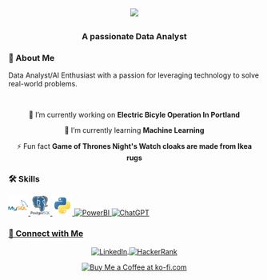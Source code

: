 <h1 align="center">
    <img src="https://readme-typing-svg.herokuapp.com/?font=Righteous&size=35&center=true&vCenter=true&width=500&height=70&duration=4000&lines=Hi+There!+👋;+I'm+Vishwajeet+Mishra!;" />
</h1>

<h3 align="center">A passionate Data Analyst</h3>

<h3 align="left">🌟 About Me</h3>
<p align="left">
  Data Analyst/AI Enthusiast with a passion for leveraging technology to solve real-world problems.
</p>

<br/>

<div align="center">
 
 🔭 I’m currently working on **Electric Bicyle Operation In Portland**
 
 🌱 I’m currently learning **Machine Learning**


⚡ Fun fact **Game of Thrones Night's Watch cloaks are made from Ikea rugs**

 </div>

 <h3 align="left">🛠️ Skills</h3>
<p align="left">
  <a href="https://www.mysql.com/" target="_blank" rel="noreferrer">
    <img src="https://raw.githubusercontent.com/devicons/devicon/master/icons/mysql/mysql-original-wordmark.svg" alt="MySQL" width="40" height="40" />
  </a>
  <a href="https://www.postgresql.org" target="_blank" rel="noreferrer">
    <img src="https://raw.githubusercontent.com/devicons/devicon/master/icons/postgresql/postgresql-original-wordmark.svg" alt="PostgreSQL" width="40" height="40" />
  </a>
  <a href="https://www.python.org" target="_blank" rel="noreferrer">
    <img src="https://raw.githubusercontent.com/devicons/devicon/master/icons/python/python-original.svg" alt="Python" width="40" height="40" />
  
 
  <a href="https://powerbi.microsoft.com/" target="_blank" rel="noreferrer">
    <img src="https://miro.medium.com/v2/resize:fit:1400/1*ZT5zsMj1BW9yERM7N05Lfg.png" alt="PowerBI" width="40" height="40" />
 
  <a href="https://chat.openai.com/" target="_blank" rel="noreferrer">
    <img src="https://upload.wikimedia.org/wikipedia/commons/0/04/ChatGPT_logo.svg" alt="ChatGPT" width="40" height="40" />

 
</p>
 
<h3 align="left">🔗 Connect with Me</h3>
<p align="Center">
  <a href="https://www.linkedin.com/in/vishwajeet-mishra-47875794" target="_blank">
    <img align="center" src="https://raw.githubusercontent.com/rahuldkjain/github-profile-readme-generator/master/src/images/icons/Social/linked-in-alt.svg" alt="LinkedIn" height="30" width="40" />
  </a>

  </a>
  <a href="https://www.hackerrank.com/profile/alexvishwajeet17" target="_blank">
    <img align="center" src="https://raw.githubusercontent.com/rahuldkjain/github-profile-readme-generator/master/src/images/icons/Social/hackerrank.svg" alt="HackerRank" height="30" width="40" />
  </a>
  


<div align="center">
<a href='https://www.cafecoffeeday.com/' target='_blank'><img height='64' style='border:0px;height:64px;' src='https://storage.ko-fi.com/cdn/kofi1.png?v=3' border='0' alt='Buy Me a Coffee at ko-fi.com' /></a>
</div>

<br/>

